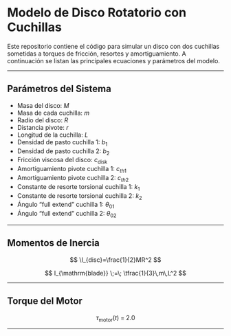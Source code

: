 
# Modelo de Disco Rotatorio con Cuchillas

Este repositorio contiene el código para simular un disco con dos cuchillas sometidas a torques de fricción, resortes y amortiguamiento. A continuación se listan las principales ecuaciones y parámetros del modelo.

---

## Parámetros del Sistema

- Masa del disco: $M$
- Masa de cada cuchilla: $m$
- Radio del disco: $R$
- Distancia pivote: $r$
- Longitud de la cuchilla: $L$
- Densidad de pasto cuchilla 1: $b_1$
- Densidad de pasto cuchilla 2: $b_2$
- Fricción viscosa del disco: $c_{\mathrm{disk}}$
- Amortiguamiento pivote cuchilla 1: $c_{th1}$
- Amortiguamiento pivote cuchilla 2: $c_{th2}$
- Constante de resorte torsional cuchilla 1: $k_1$
- Constante de resorte torsional cuchilla 2: $k_2$
- Ángulo “full extend” cuchilla 1: $\theta_{01}$
- Ángulo “full extend” cuchilla 2: $\theta_{02}$

---

## Momentos de Inercia

$$
\I_{disc}=\frac{1}{2}MR^2
$$

$$
I_{\mathrm{blade}} \;=\; \tfrac{1}{3}\,m\,L^2
$$

---

## Torque del Motor

$$
\tau_{\mathrm{motor}}(t)\;=\;2.0
$$

---
